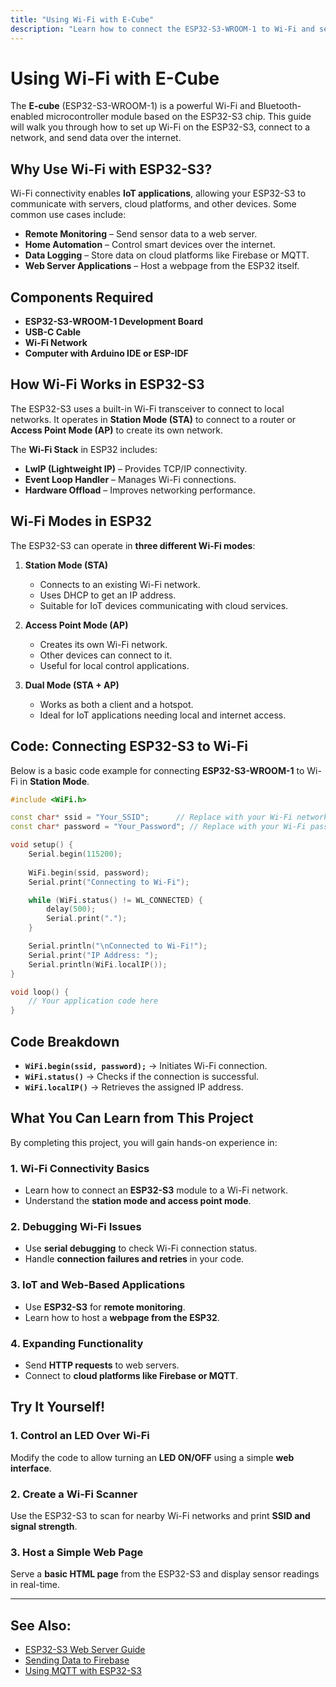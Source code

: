 ```yaml
---
title: "Using Wi-Fi with E-Cube"
description: "Learn how to connect the ESP32-S3-WROOM-1 to Wi-Fi and send data over the network."
---
```


# **Using Wi-Fi with E-Cube**

The **E-cube** (ESP32-S3-WROOM-1) is a powerful Wi-Fi and Bluetooth-enabled microcontroller module based on the ESP32-S3 chip. This guide will walk you through how to set up Wi-Fi on the ESP32-S3, connect to a network, and send data over the internet.

## **Why Use Wi-Fi with ESP32-S3?**
Wi-Fi connectivity enables **IoT applications**, allowing your ESP32-S3 to communicate with servers, cloud platforms, and other devices. Some common use cases include:
- **Remote Monitoring** – Send sensor data to a web server.
- **Home Automation** – Control smart devices over the internet.
- **Data Logging** – Store data on cloud platforms like Firebase or MQTT.
- **Web Server Applications** – Host a webpage from the ESP32 itself.

## **Components Required**
- **ESP32-S3-WROOM-1 Development Board**
- **USB-C Cable**
- **Wi-Fi Network**
- **Computer with Arduino IDE or ESP-IDF**

## **How Wi-Fi Works in ESP32-S3**
The ESP32-S3 uses a built-in Wi-Fi transceiver to connect to local networks. It operates in **Station Mode (STA)** to connect to a router or **Access Point Mode (AP)** to create its own network.

The **Wi-Fi Stack** in ESP32 includes:
- **LwIP (Lightweight IP)** – Provides TCP/IP connectivity.
- **Event Loop Handler** – Manages Wi-Fi connections.
- **Hardware Offload** – Improves networking performance.

## **Wi-Fi Modes in ESP32**
The ESP32-S3 can operate in **three different Wi-Fi modes**:
1. **Station Mode (STA)**
   - Connects to an existing Wi-Fi network.
   - Uses DHCP to get an IP address.
   - Suitable for IoT devices communicating with cloud services.

2. **Access Point Mode (AP)**
   - Creates its own Wi-Fi network.
   - Other devices can connect to it.
   - Useful for local control applications.

3. **Dual Mode (STA + AP)**
   - Works as both a client and a hotspot.
   - Ideal for IoT applications needing local and internet access.

## **Code: Connecting ESP32-S3 to Wi-Fi**
Below is a basic code example for connecting **ESP32-S3-WROOM-1** to Wi-Fi in **Station Mode**.

```cpp
#include <WiFi.h>

const char* ssid = "Your_SSID";      // Replace with your Wi-Fi network name
const char* password = "Your_Password"; // Replace with your Wi-Fi password

void setup() {
    Serial.begin(115200);
    
    WiFi.begin(ssid, password);
    Serial.print("Connecting to Wi-Fi");

    while (WiFi.status() != WL_CONNECTED) {
        delay(500);
        Serial.print(".");
    }

    Serial.println("\nConnected to Wi-Fi!");
    Serial.print("IP Address: ");
    Serial.println(WiFi.localIP());
}

void loop() {
    // Your application code here
}
```
## **Code Breakdown**
- **`WiFi.begin(ssid, password);`** → Initiates Wi-Fi connection.
- **`WiFi.status()`** → Checks if the connection is successful.
- **`WiFi.localIP()`** → Retrieves the assigned IP address.

## **What You Can Learn from This Project**
By completing this project, you will gain hands-on experience in:

### **1. Wi-Fi Connectivity Basics**
- Learn how to connect an **ESP32-S3** module to a Wi-Fi network.
- Understand the **station mode and access point mode**.

### **2. Debugging Wi-Fi Issues**
- Use **serial debugging** to check Wi-Fi connection status.
- Handle **connection failures and retries** in your code.

### **3. IoT and Web-Based Applications**
- Use **ESP32-S3** for **remote monitoring**.
- Learn how to host a **webpage from the ESP32**.

### **4. Expanding Functionality**
- Send **HTTP requests** to web servers.
- Connect to **cloud platforms like Firebase or MQTT**.

## **Try It Yourself!**
### **1. Control an LED Over Wi-Fi**
Modify the code to allow turning an **LED ON/OFF** using a simple **web interface**.

### **2. Create a Wi-Fi Scanner**
Use the ESP32-S3 to scan for nearby Wi-Fi networks and print **SSID and signal strength**.

### **3. Host a Simple Web Page**
Serve a **basic HTML page** from the ESP32-S3 and display sensor readings in real-time.

---
## **See Also:**
- [ESP32-S3 Web Server Guide](/en/iot/webserver.md)
- [Sending Data to Firebase](/en/iot/firebase.md)
- [Using MQTT with ESP32-S3](/en/iot/mqtt.md)

